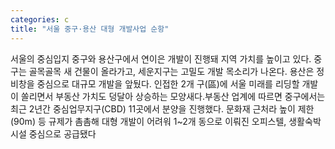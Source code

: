 ```yaml
---
categories: c
title: "서울 중구·용산 대형 개발사업 순항"
---
```

서울의 중심입지 중구와 용산구에서 연이은 개발이 진행돼 지역 가치를 높이고 있다. 중구는 골목골목 새 건물이 올라가고, 세운지구는 고밀도 개발 목소리가 나온다. 용산은 정비창을 중심으로 대규모 개발을 앞뒀다. 인접한 2개 구(區)에 서울 미래를 리딩할 개발이 쏠리면서 부동산 가치도 덩달아 상승하는 모양새다.부동산 업계에 따르면 중구에서는 최근 2년간 중심업무지구(CBD) 11곳에서 분양을 진행했다. 문화재 근처라 높이 제한(90m) 등 규제가 촘촘해 대형 개발이 어려워 1~2개 동으로 이뤄진 오피스텔, 생활숙박시설 중심으로 공급됐다